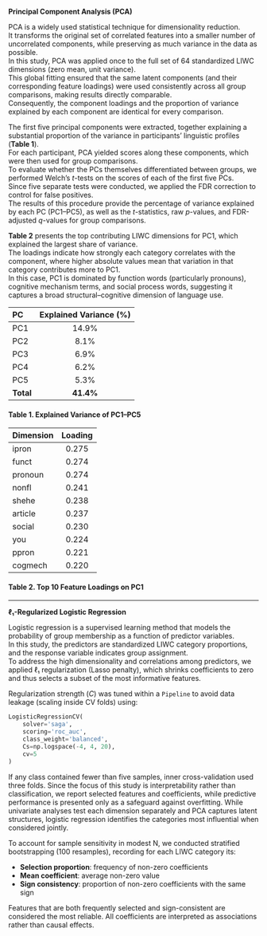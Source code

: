 **Principal Component Analysis (PCA)**  

PCA is a widely used statistical technique for dimensionality reduction.  
It transforms the original set of correlated features into a smaller number of uncorrelated components, while preserving as much variance in the data as possible.  
In this study, PCA was applied once to the full set of 64 standardized LIWC dimensions (zero mean, unit variance).  
This global fitting ensured that the same latent components (and their corresponding feature loadings) were used consistently across all group comparisons, making results directly comparable.  
Consequently, the component loadings and the proportion of variance explained by each component are identical for every comparison.

The first five principal components were extracted, together explaining a substantial proportion of the variance in participants’ linguistic profiles (**Table 1**).  
For each participant, PCA yielded scores along these components, which were then used for group comparisons.  
To evaluate whether the PCs themselves differentiated between groups, we performed Welch’s *t*-tests on the scores of each of the first five PCs.  
Since five separate tests were conducted, we applied the FDR correction to control for false positives.  
The results of this procedure provide the percentage of variance explained by each PC (PC1–PC5), as well as the *t*-statistics, raw *p*-values, and FDR-adjusted *q*-values for group comparisons.

**Table 2** presents the top contributing LIWC dimensions for PC1, which explained the largest share of variance.  
The loadings indicate how strongly each category correlates with the component, where higher absolute values mean that variation in that category contributes more to PC1.  
In this case, PC1 is dominated by function words (particularly pronouns), cognitive mechanism terms, and social process words, suggesting it captures a broad structural–cognitive dimension of language use.

| **PC** | **Explained Variance (%)** |
|:-------|:---------------------------:|
| PC1 | 14.9% |
| PC2 | 8.1% |
| PC3 | 6.9% |
| PC4 | 6.2% |
| PC5 | 5.3% |
| **Total** | **41.4%** |

#### Table 1. Explained Variance of PC1–PC5



| **Dimension** | **Loading** |
|:--------------|:-----------:|
| ipron   | 0.275 |
| funct   | 0.274 |
| pronoun | 0.274 |
| nonfl   | 0.241 |
| shehe   | 0.238 |
| article | 0.237 |
| social  | 0.230 |
| you     | 0.224 |
| ppron   | 0.221 |
| cogmech | 0.220 |

#### Table 2. Top 10 Feature Loadings on PC1

---
**ℓ₁-Regularized Logistic Regression**  

Logistic regression is a supervised learning method that models the probability of group membership as a function of predictor variables.  
In this study, the predictors are standardized LIWC category proportions, and the response variable indicates group assignment.  
To address the high dimensionality and correlations among predictors, we applied ℓ₁ regularization (Lasso penalty), which shrinks coefficients to zero and thus selects a subset of the most informative features.

Regularization strength ($C$) was tuned within a `Pipeline` to avoid data leakage (scaling inside CV folds) using:

```python
LogisticRegressionCV(
    solver='saga',
    scoring='roc_auc',
    class_weight='balanced',
    Cs=np.logspace(-4, 4, 20),
    cv=5
)
```
If any class contained fewer than five samples, inner cross-validation used three folds.
Since the focus of this study is interpretability rather than classification, we report selected features and coefficients, while predictive performance is presented only as a safeguard against overfitting.
While univariate analyses test each dimension separately and PCA captures latent structures, logistic regression identifies the categories most influential when considered jointly.

To account for sample sensitivity in modest N, we conducted stratified bootstrapping (100 resamples), recording for each LIWC category its:

- **Selection proportion**: frequency of non-zero coefficients
- **Mean coefficient**: average non-zero value
- **Sign consistency**: proportion of non-zero coefficients with the same sign

Features that are both frequently selected and sign-consistent are considered the most reliable.
All coefficients are interpreted as associations rather than causal effects.